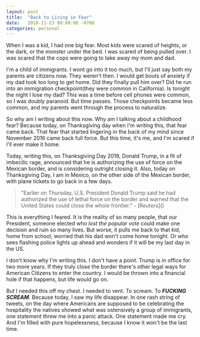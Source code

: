 ```yaml
---
layout: post
title:  "Back to Living in Fear"
date:   2018-11-23 00:00:00 -0700
categories: personal
---
```


When I was a kid, I had one big fear. Most kids were scared of heights, or the dark, or the monster under the bed. I was scared of being pulled over. I was scared that the cops were going to take away my mom and dad.

I'm a child of immigrants. I wont go into it too much, but I'll just say both my parents are citizens now. They weren't then. I would get bouts of anxiety if my dad took too long to get home. Did they finally pull him over? Did he run into an immigration checkpoint(they were common in California). Is tonight the night I lose my dad? This was a time before cell phones were common, so I was doubly paranoid. But time passes. Those checkpoints became less common, and my parents went through the process to naturalize.

So why am I writing about this now. Why am I talking about a childhood fear? Because today, on Thanksgiving day when I'm writing this, that fear came back. That fear that started lingering in the back of my mind since November 2016 came back full force. But this time, it's me, and I'm scared if I'll ever make it home.

Today, writing this, on Thanksgiving Day 2018, Donald Trump, in a fit of imbecilic rage, announced that he is authorizing the use of force on the Mexican border, and is considering outright closing it. Also, today on Thanksgiving Day, I am in Mexico, on the other side of the Mexican border, with plane tickets to go back in a few days.

<blockquote> "Earlier on Thursday, U.S. President Donald Trump said he had authorized the use of lethal force on the border and warned that the United States could close the whole frontier." - [Reuters]() </blockquote>

This is everything I feared. It is the reality of so many people, that our President, someone elected who *lost the popular vote* could make one decision and ruin so many lives. But worse, it pulls me back to that kid, home from school, worried that his dad won't come home tonight. Or who sees flashing police lights up ahead and wonders if it will be my last day in the US.

I don't know why I'm writing this. I don't have a point. Trump is in office for two more years. If they truly close the border there's other legal ways for American Citizens to enter the country. I would be thrown into a financial hole if that happens, but life would go on.

But I needed this off my chest. I needed to vent. To scream. To ***FUCKING SCREAM***. Because today, I saw my life disappear. In one rash string of tweets, on the day where Americans are supposed to be celebrating the hospitality the natives showed what was ostensively a group of immigrants, one statement threw me into a panic attack. One statement made me cry. And I'm filled with pure hopelessness, because I know it won't be the last time.
